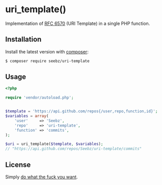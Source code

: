 # uri_template()

Implementation of [RFC 6570][rfc6570] (URI Template) in a single PHP function.


## Installation

Install the latest version with [composer][]:

```bash
$ composer require seebz/uri-template
```


## Usage

```php
<?php

require 'vendor/autoload.php';


$template = 'https://api.github.com/repos{/user,repo,function,id}';
$variables = array(
	'user'     => 'Seebz',
	'repo'     => 'uri-template',
	'function' => 'commits',
);

$uri = uri_template($template, $variables);
// "https://api.github.com/repos/Seebz/uri-template/commits"

```


## License

Simply [do what the fuck you want](LICENSE "View Licence").



[rfc6570]:  https://tools.ietf.org/html/rfc6570
[composer]: https://getcomposer.org/
